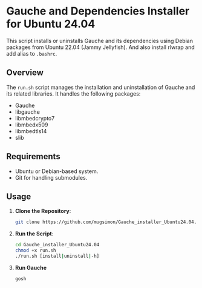 # Gauche and Dependencies Installer for Ubuntu 24.04

This script installs or uninstalls Gauche and its dependencies using Debian packages from Ubuntu 22.04 (Jammy Jellyfish). And also install rlwrap and add alias to `.bashrc`.

## Overview

The `run.sh` script manages the installation and uninstallation of Gauche and its related libraries. It handles the following packages:
- Gauche
- libgauche
- libmbedcrypto7
- libmbedx509
- libmbedtls14
- slib

## Requirements
- Ubuntu or Debian-based system.
- Git for handling submodules.

## Usage
1. **Clone the Repository**:
   ```bash
   git clone https://github.com/mugsimon/Gauche_installer_Ubuntu24.04.git
   ```
2. **Run the Script**:
   ```bash
   cd Gauche_installer_Ubuntu24.04
   chmod +x run.sh
   ./run.sh [install|uninstall|-h]
   ```
3. **Run Gauche**
   ```bash
   gosh
   ```
